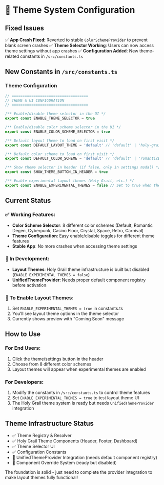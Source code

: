 # 🎨 Theme System Configuration

## Fixed Issues
✅ **App Crash Fixed**: Reverted to stable `ColorSchemeProvider` to prevent blank screen crashes
✅ **Theme Selector Working**: Users can now access theme settings without app crashes
✅ **Configuration Added**: New theme-related constants in `/src/constants.ts`

## New Constants in `/src/constants.ts`

### Theme Configuration
```typescript
// ===================================
// THEME & UI CONFIGURATION
// ===================================

/** Enable/disable theme selector in the UI */
export const ENABLE_THEME_SELECTOR = true

/** Enable/disable color scheme selector in the UI */
export const ENABLE_COLOR_SCHEME_SELECTOR = true

/** Default layout theme to load on first visit */
export const DEFAULT_LAYOUT_THEME = 'default' // 'default' | 'holy-grail'

/** Default color scheme to load on first visit */
export const DEFAULT_COLOR_SCHEME = 'default' // 'default' | 'romanticDegen' | 'cyberpunk' | etc.

/** Show theme selector in header (if false, only in settings modal) */
export const SHOW_THEME_BUTTON_IN_HEADER = true

/** Enable experimental layout themes (Holy Grail, etc.) */
export const ENABLE_EXPERIMENTAL_THEMES = false // Set to true when theme system is fully implemented
```

## Current Status

### ✅ Working Features:
- **Color Scheme Selector**: 8 different color schemes (Default, Romantic Degen, Cyberpunk, Casino Floor, Crystal, Space, Retro, Carnival)
- **Theme Configuration**: Easy enable/disable toggles for different theme features
- **Stable App**: No more crashes when accessing theme settings

### 🚧 In Development:
- **Layout Themes**: Holy Grail theme infrastructure is built but disabled (`ENABLE_EXPERIMENTAL_THEMES = false`)
- **UnifiedThemeProvider**: Needs proper default component registry before activation

### 🎯 To Enable Layout Themes:
1. Set `ENABLE_EXPERIMENTAL_THEMES = true` in constants.ts
2. You'll see layout theme options in the theme selector
3. Currently shows preview with "Coming Soon" message

## How to Use

### For End Users:
1. Click the theme/settings button in the header
2. Choose from 8 different color schemes
3. Layout themes will appear when experimental themes are enabled

### For Developers:
1. Modify the constants in `/src/constants.ts` to control theme features
2. Set `ENABLE_EXPERIMENTAL_THEMES = true` to test layout theme UI
3. The Holy Grail theme system is ready but needs `UnifiedThemeProvider` integration

## Theme Infrastructure Status
- ✅ Theme Registry & Resolver
- ✅ Holy Grail Theme Components (Header, Footer, Dashboard)
- ✅ Theme Selector UI
- ✅ Configuration Constants
- 🚧 UnifiedThemeProvider Integration (needs default component registry)
- 🚧 Component Override System (ready but disabled)

The foundation is solid - just need to complete the provider integration to make layout themes fully functional!